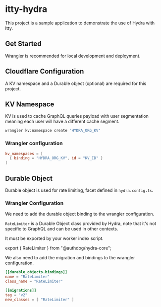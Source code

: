 # itty-hydra

This project is a sample application to demonstrate the use of Hydra with Itty.

## Get Started

Wrangler is recommended for local development and deployment.


## Cloudflare Configuration

A KV namespace and a Durable object (optional) are required for this project.


## KV Namespace

KV is used to cache GraphQL queries payload with user segmentation meaning each user will have a different cache segment.

```bash
wrangler kv:namespace create "HYDRA_ORG_KV"
```

### Wrangler configuration

```toml
kv_namespaces = [
  { binding = "HYDRA_ORG_KV", id = "KV_ID" }
]
```

## Durable Object

Durable object is used for rate limiting, facet defined in `hydra.config.ts`.

### Wrangler Configuration

We need to add the durable object binding to the wrangler configuration.

`RateLimiter` is a Durable Object class provided by Hydra, note that it's not specific to GraphQL and can be used in other contexts.

It must be exported by your worker index script.

export { RateLimiter } from "@authdog/hydra-core";

We also need to add the migration and bindings to the wrangler configuration.

```toml
[[durable_objects.bindings]]
name = "RateLimiter"
class_name = "RateLimiter"

[[migrations]]
tag = "v2"
new_classes = [ "RateLimiter" ]
```